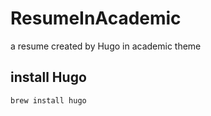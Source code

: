 # ResumeInAcademic
a resume created by Hugo in academic theme

## install Hugo
    
    brew install hugo 
